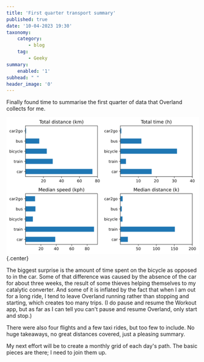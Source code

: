 ```yaml
---
title: 'First quarter transport summary'
published: true
date: '10-04-2023 19:30'
taxonomy:
    category:
        - blog
    tag:
        - Geeky
summary:
    enabled: '1'
subhead: " "
header_image: '0'
---
```


Finally found time to summarise the first quarter of data that Overland collects for me.

![Figure containing four bar graphs of details for main modes of transport](transport-summary-2023-q1.svg){.center}

The biggest surprise is the amount of time spent on the bicycle as opposed to in the car. Some of that difference was caused by the absence of the car for about three weeks, the result of some thieves helping themselves to my catalytic converter. And some of it is inflated by the fact that when I am out for a long ride, I tend to leave Overland running rather than stopping and starting, which creates too many trips. (I do pause and resume the Workout app, but as far as I can tell you can't pause and resume Overland, only start and stop.)

There were also four flights and a few taxi rides, but too few to include. No huge takeaways, no great distances covered, just a pleasing summary.

My next effort will be to create a monthly grid of each day's path. The basic pieces are there; I need to join them up.
